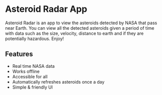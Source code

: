 # Asteroid Radar App

Asteroid Radar is an app to view the asteroids detected by NASA that pass near Earth.
You can view all the detected asteroids given a period of time with data such as the size, 
velocity, distance to earth and if they are potentially hazardous. Enjoy!

## Features
- Real time NASA data
- Works offline
- Accessible for all
- Automatically refreshes asteroids once a day
- Simple & friendly UI
